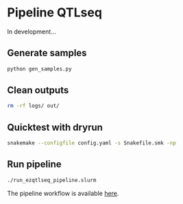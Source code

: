 # Pipeline QTLseq

In development...

## Generate samples

```bash
python gen_samples.py
```

## Clean outputs
```bash
rm -rf logs/ out/
```

## Quicktest with dryrun

```bash
snakemake --configfile config.yaml -s Snakefile.smk -np
```

## Run pipeline

```bash
./run_ezqtlseq_pipeline.slurm
```

The pipeline workflow is available [here](dag.pdf).
